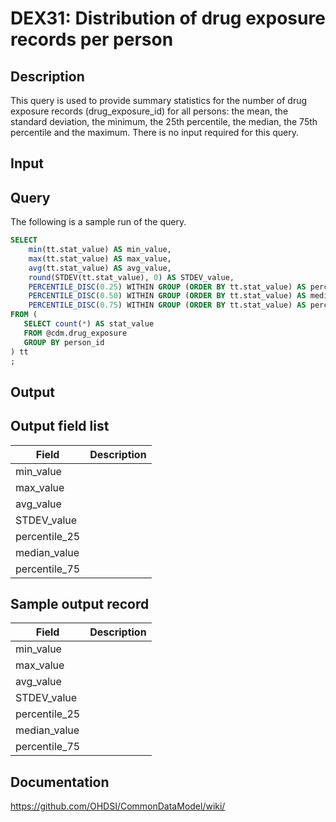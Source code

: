 <!---
Group:drug exposure
Name:DEX31 Distribution of drug exposure records per person
Author:Patrick Ryan
CDM Version: 5.0
-->

# DEX31: Distribution of drug exposure records per person

## Description
This query is used to provide summary statistics for the number of drug exposure records (drug_exposure_id) for all persons: the mean, the standard deviation, the minimum, the 25th percentile, the median, the 75th percentile and the maximum. There is no input required for this query.

## Input <None>
## Query
The following is a sample run of the query.

```sql
SELECT
    min(tt.stat_value) AS min_value,
    max(tt.stat_value) AS max_value,
    avg(tt.stat_value) AS avg_value,
    round(STDEV(tt.stat_value), 0) AS STDEV_value,
    PERCENTILE_DISC(0.25) WITHIN GROUP (ORDER BY tt.stat_value) AS percentile_25,
    PERCENTILE_DISC(0.50) WITHIN GROUP (ORDER BY tt.stat_value) AS median_value,
    PERCENTILE_DISC(0.75) WITHIN GROUP (ORDER BY tt.stat_value) AS percentile_75
FROM (
   SELECT count(*) AS stat_value
   FROM @cdm.drug_exposure
   GROUP BY person_id
) tt
;
```

## Output

## Output field list

|  Field |  Description |
| --- | --- |
| min_value |   |
| max_value |   |
| avg_value |   |
| STDEV_value |   |
| percentile_25 |   |
| median_value |   |
| percentile_75 |   |

## Sample output record

|  Field |  Description |
| --- | --- |
| min_value |   |
| max_value |   |
| avg_value |   |
| STDEV_value |   |
| percentile_25 |   |
| median_value |   |
| percentile_75 |   |

## Documentation
https://github.com/OHDSI/CommonDataModel/wiki/
